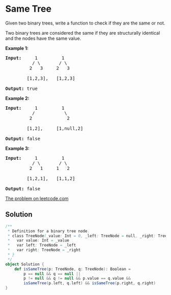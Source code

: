 # Same Tree

Given two binary trees, write a function to check if they are the same or not.

Two binary trees are considered the same if they are structurally identical and
the nodes have the same value.

**Example 1:**
<pre>
<strong>Input:</strong>     1         1
          / \       / \
         2   3     2   3

        [1,2,3],   [1,2,3]

<strong>Output:</strong> true
</pre>

**Example 2:**
<pre>
<strong>Input:</strong>     1         1
          /           \
         2             2

        [1,2],     [1,null,2]

<strong>Output:</strong> false
</pre>

**Example 3:**
<pre>
<strong>Input:</strong>     1         1
          / \       / \
         2   1     1   2

        [1,2,1],   [1,1,2]

<strong>Output:</strong> false
</pre>

[The problem on leetcode.com](https://leetcode.com/problems/same-tree/)

## Solution

```scala
/**
 * Definition for a binary tree node.
 * class TreeNode(_value: Int = 0, _left: TreeNode = null, _right: TreeNode = null) {
 *   var value: Int = _value
 *   var left: TreeNode = _left
 *   var right: TreeNode = _right
 * }
 */
object Solution {
    def isSameTree(p: TreeNode, q: TreeNode): Boolean =
        p == null && q == null ||
        p != null && q != null && p.value == q.value &&
        isSameTree(p.left, q.left) && isSameTree(p.right, q.right)
}
```
